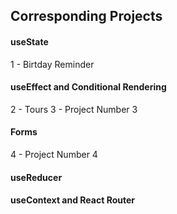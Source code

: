 ## Corresponding Projects

#### useState

1 - Birtday Reminder

#### useEffect and Conditional Rendering

2 - Tours
3 - Project Number 3

#### Forms

4 - Project Number 4

#### useReducer

#### useContext and React Router
